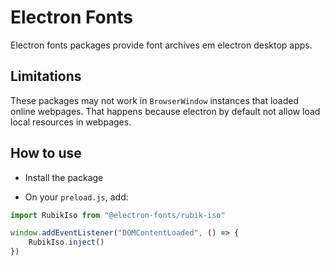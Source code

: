 # Electron Fonts

Electron fonts packages provide font archives em electron desktop apps.

## Limitations

These packages may not work in `BrowserWindow` instances that loaded online webpages. That happens because electron by default not allow load local resources in webpages.

## How to use

* Install the package

* On your `preload.js`, add:

```ts
import RubikIso from "@electron-fonts/rubik-iso"

window.addEventListener("DOMContentLoaded", () => {
    RubikIso.inject()
})
```